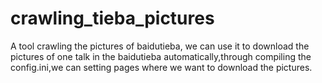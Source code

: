# crawling_tieba_pictures
A tool crawling the pictures of baidutieba, we can use it to download the pictures of one talk in the baidutieba automatically,through compiling the config.ini,we can setting pages where we want to download the pictures. 